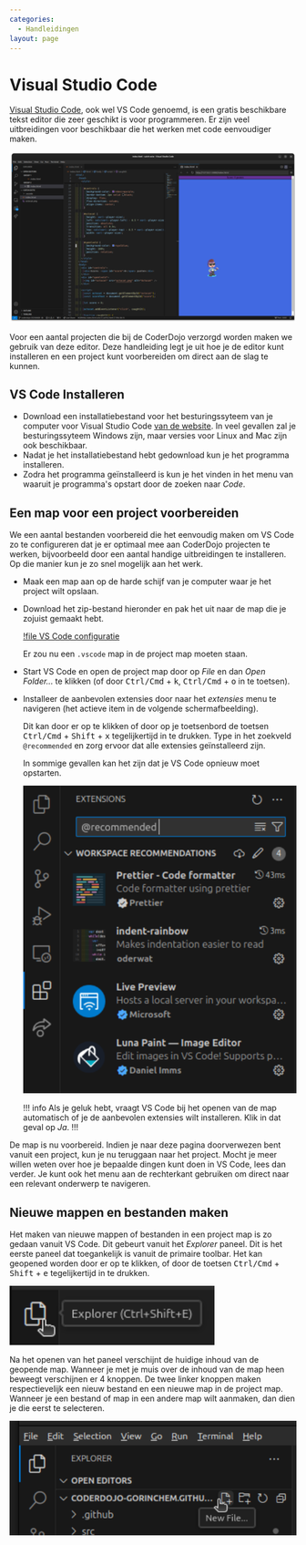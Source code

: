 ```yaml
---
categories:
  - Handleidingen
layout: page
---
```


# Visual Studio Code

[Visual Studio Code](https://code.visualstudio.com/), ook wel VS Code genoemd, is een gratis beschikbare tekst editor die zeer geschikt is voor programmeren. Er zijn veel uitbreidingen voor beschikbaar die het werken met code eenvoudiger maken.

![Het "Vang Octo" spel in VS Code](/images/vscode.png)

Voor een aantal projecten die bij de CoderDojo verzorgd worden maken we gebruik van deze editor. Deze handleiding legt je uit hoe je de editor kunt installeren en een project kunt voorbereiden om direct aan de slag te kunnen.

## VS Code Installeren

- Download een installatiebestand voor het besturingssyteem van je computer voor Visual Studio Code [van de website](https://code.visualstudio.com/Download). In veel gevallen zal je besturingssyteem Windows zijn, maar versies voor Linux and Mac zijn ook beschikbaar.
- Nadat je het installatiebestand hebt gedownload kun je het programma installeren.
- Zodra het programma geïnstalleerd is kun je het vinden in het menu van waaruit je programma's opstart door de zoeken naar _Code_.

## Een map voor een project voorbereiden

We een aantal bestanden voorbereid die het eenvoudig maken om VS Code zo te configureren dat je er optimaal mee aan CoderDojo projecten te werken, bijvoorbeeld door een aantal handige uitbreidingen te installeren. Op die manier kun je zo snel mogelijk aan het werk.

- Maak een map aan op de harde schijf van je computer waar je het project wilt opslaan.
- Download het zip-bestand hieronder en pak het uit naar de map die je zojuist gemaakt hebt.

  [!file VS Code configuratie](/files/vscode-configuratie.zip)

  Er zou nu een `.vscode` map in de project map moeten staan.

- Start VS Code en open de project map door op _File_ en dan _Open Folder..._ te klikken (of door <kbd>Ctrl/Cmd</kbd> + <kbd>k</kbd>, <kbd>Ctrl/Cmd</kbd> + <kbd>o</kbd> in te toetsen).

- Installeer de aanbevolen extensies door naar het _extensies_ menu te navigeren (het actieve item in de volgende schermafbeelding).

  Dit kan door er op te klikken of door op je toetsenbord de toetsen <kbd>Ctrl/Cmd</kbd> + <kbd>Shift</kbd> + <kbd>x</kbd> tegelijkertijd in te drukken. Type in het zoekveld `@recommended` en zorg ervoor dat alle extensies geïnstalleerd zijn.

  In sommige gevallen kan het zijn dat je VS Code opnieuw moet opstarten.

  ![](/images/vscode-aanbevolen-extensies.png)

  !!! info
  Als je geluk hebt, vraagt VS Code bij het openen van de map automatisch of je de aanbevolen extensies wilt installeren. Klik in dat geval op _Ja_.
  !!!

De map is nu voorbereid. Indien je naar deze pagina doorverwezen bent vanuit een project, kun je nu teruggaan naar het project. Mocht je meer willen weten over hoe je bepaalde dingen kunt doen in VS Code, lees dan verder. Je kunt ook het menu aan de rechterkant gebruiken om direct naar een relevant onderwerp te navigeren.

## Nieuwe mappen en bestanden maken

Het maken van nieuwe mappen of bestanden in een project map is zo gedaan vanuit VS Code. Dit gebeurt vanuit het _Explorer_ paneel. Dit is het eerste paneel dat toegankelijk is vanuit de primaire toolbar. Het kan geopened worden door er op te klikken, of door de toetsen <kbd>Ctrl/Cmd</kbd> + <kbd>Shift</kbd> + <kbd>e</kbd> tegelijkertijd in te drukken.

![](/images/vscode-explorer.png)

Na het openen van het paneel verschijnt de huidige inhoud van de geopende map. Wanneer je met je muis over de inhoud van de map heen beweegt verschijnen er 4 knoppen. De twee linker knoppen maken respectievelijk een nieuw bestand en een nieuwe map in de project map. Wanneer je een bestand of map in een andere map wilt aanmaken, dan dien je die eerst te selecteren.

![](/images/vscode-nieuw-bestand.png)

